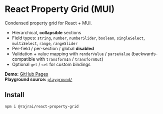 # React Property Grid (MUI)

Condensed property grid for React + MUI.

- Hierarchical, **collapsible** sections
- Field types: `string`, `number`, `numberSlider`, `boolean`, `singleSelect`, `multiSelect`, `range`, `rangeSlider`
- Per-field / per-section / global **disabled**
- Validation + value mapping with `renderValue` / `parseValue` (backwards-compatible with `transformIn` / `transformOut`)
- Optional `get` / `set` for custom bindings

**Demo:** [GitHub Pages](https://rajrai.github.io/react-property-grid)  
**Playground source:** [`playground/`](./playground/)

## Install
```bash
npm i @rajrai/react-property-grid
